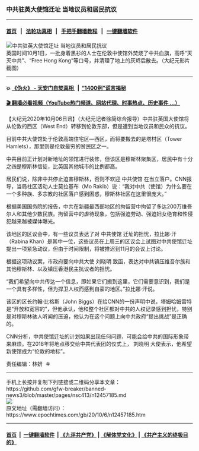 ### 中共驻英大使馆迁址 当地议员和居民抗议
------------------------

#### [首页](https://github.com/gfw-breaker/banned-news3/blob/master/README.md) &nbsp;&nbsp;|&nbsp;&nbsp; [法轮功真相](https://github.com/begood0513/basic/blob/master/README.md)  &nbsp;&nbsp;|&nbsp;&nbsp; [手把手翻墙教程](https://github.com/gfw-breaker/guides/wiki)  &nbsp;&nbsp;|&nbsp;&nbsp; [一键翻墙软件](https://github.com/gfw-breaker/nogfw/blob/master/README.md)  



<div><img alt="中共驻英大使馆迁址 当地议员和居民抗议" class="attachment-djy_600_400 size-djy_600_400 wp-post-image" src="https://i.epochtimes.com/assets/uploads/2020/10/11-600x400.jpeg"/>
<div class="caption">
 英国时间10月1日，一批身着黑衫的人士在伦敦中使馆外焚烧了中共血旗，高呼“天灭中共”、“Free Hong Kong”等口号，并清理了地上的灰烬后散去。（大纪元影片截图）
</div></div><hr/>

#### 💥 [《伪火》 - 天安门自焚真相 ](http://158.247.195.190:10000/videos/blog/weihuo.html)&nbsp; |&nbsp; [“1400例”谎言揭秘  ](http://158.247.195.190:10000/videos/blog/jiexi1400.html)

#### [ 🎬  翻墙必看视频（YouTube热门频道、网站代理、时事热点、历史事件 ...）](https://github.com/gfw-breaker/links/blob/master/banned.md)

<div><p>
 【大纪元2020年10月06日讯】（大纪元记者徐简综合报导）中共驻英国大使馆将从伦敦的西区（West End）转移到伦敦东部，但是遭到当地议员和民众的抗议。
</p>
<p>
 目前中共大使馆处于伦敦高端住宅区—西区，而将要搬去的是塔村区（Tower Hamlets），那里则是伦敦最穷的贫民区之一。
</p>
<p>
 中共目前正计划对新地址的领馆进行装修，但该区是穆斯林聚集区，居民中有十分之四是穆斯林信徒，比英国其他城市的比例都高。
</p>
<p>
 居民们说，除非中共停止迫害穆斯林，否则不欢迎
 <ok href="https://www.epochtimes.com/gb/tag/%E4%B8%AD%E5%85%B1%E4%BD%BF%E9%A6%86.html">
  中共使馆
 </ok>
 在当立落户。CNN报导，当局社区活动人士莫拉基布（Mo Rakib）说：“我对中共（使馆）为什么要在一个多种族、多宗教的社区落户感到困惑，穆斯林社区在这里很庞大。”
</p>
<p>
 根据美国国务院的报告，中共在新疆最西部地区的拘留营中拘留了多达200万维吾尔人和其他少数民族。拘留营中的虐待现象，包括强迫劳动、强迫妇女绝育和性侵犯越来越被媒体曝光。
</p>
<p>
 该地区的区议会中，有一些议员表达了对
 <ok href="https://www.epochtimes.com/gb/tag/%E4%B8%AD%E5%85%B1%E4%BD%BF%E9%A6%86.html">
  中共使馆
 </ok>
 迁址的担忧，拉比娜·汗（Rabina Khan）是其中一位，这些议员在上周三的区议会上试图对中共使馆迁址提出一项紧急动议，但由于时间限制，将被推迟到11月的会议上讨论。
</p>
<p>
 根据这项动议案，市政府要向中共大使
 <ok href="https://www.epochtimes.com/gb/tag/%E5%88%98%E6%99%93%E6%98%8E.html">
  刘晓明
 </ok>
 致函，表达对中共镇压维吾尔族和其他穆斯林、以及镇压香港民主抗议者的担忧。
</p>
<p>
 “我们希望向中共传达一个信息，即如果它们搬到这里，它们需要意识到，我们是一个具有多样性，但为捍卫人权而感到自豪的地区。”拉比娜·汗说。
</p>
<p>
 该区的区长约翰·比格斯（John Biggs）在给CNN的一份声明中说，塔姆哈姆雷特是“开放和宽容的”，但他承认，他和整个社区都对中共的人权记录感到担忧，特别是对穆斯林骇人听闻的压迫，他认为在这个问题上向中共政府“提出挑战”是正确的。
</p>
<p>
 CNN分析，中共使馆迁址的计划如果出现任何问题，可能会给中共的国际形象带来麻烦。在2018年将地点移交给中共代表团的仪式上，
 <ok href="https://www.epochtimes.com/gb/tag/%E5%88%98%E6%99%93%E6%98%8E.html">
  刘晓明
 </ok>
 大使表示，他希望新使馆成为“伦敦的地标”。
</p>
<p>
 责任编辑：林妍  ＃
</p>
</div>
<hr/>
手机上长按并复制下列链接或二维码分享本文章：<br/>
https://github.com/gfw-breaker/banned-news3/blob/master/pages/nsc413/n12457185.md <br/>
<a href='https://github.com/gfw-breaker/banned-news3/blob/master/pages/nsc413/n12457185.md'><img src='https://github.com/gfw-breaker/banned-news3/blob/master/pages/nsc413/n12457185.md.png'/></a> <br/>
原文地址（需翻墙访问）：https://www.epochtimes.com/gb/20/10/6/n12457185.htm


------------------------
#### [首页](https://github.com/gfw-breaker/banned-news3/blob/master/README.md) &nbsp;|&nbsp; [一键翻墙软件](https://github.com/gfw-breaker/nogfw/blob/master/README.md) &nbsp;| [《九评共产党》](https://github.com/gfw-breaker/9ping.md/blob/master/README.md#九评之一评共产党是什么) | [《解体党文化》](https://github.com/gfw-breaker/jtdwh.md/blob/master/README.md) | [《共产主义的终极目的》](https://github.com/gfw-breaker/gczydzjmd.md/blob/master/README.md)


<img src='http://gfw-breaker.win/banned-news3/pages/nsc413/n12457185.md' width='0px' height='0px'/>